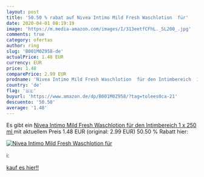 ```yaml
---
layout: post
title: '50.50 % rabat auf Nivea Intimo Mild Fresh Waschlotion  für'
date: 2020-04-01 08:19:19
image: 'https://m.media-amazon.com/images/I/313eetfCFhL._SL200_.jpg'
comments: true
category: ofertas
author: ring
slug: 'B001M0Z958-de'
actualPrice: 1.48 EUR
currency: EUR
price: 1.48
comparePrice: 2.99 EUR
prodname: 'Nivea Intimo Mild Fresh Waschlotion  für den Intimbereich  1 x 250 ml '
country: 'de'
flag: '🇩🇪'
buyurl: 'https://www.amazon.de/dp/B001M0Z958/?tag=tolees0ca-21'
descuento: '50.50'
average: '1.48'
---
```


Es gibt ein [Nivea Intimo Mild Fresh Waschlotion  für den Intimbereich  1 x 250 ml ](https://www.amazon.de/dp/B001M0Z958/?tag=tolees0ca-21) mit aktuellem Preis 1.48 EUR (original: 2.99 EUR) 50.50 % Rabatt hier:

[![Nivea Intimo Mild Fresh Waschlotion  für](https://m.media-amazon.com/images/I/313eetfCFhL._SL200_.jpg)](https://www.amazon.de/dp/B001M0Z958/?tag=tolees0ca-21)

ℹ️:


[kauf es hier!!](https://www.amazon.de/dp/B001M0Z958/?tag=tolees0ca-21)
